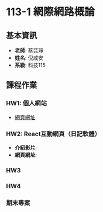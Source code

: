 # 113-1 網際網路概論

## 基本資訊
- **老師**: 蔡芸琤
- **姓名**: 倪咸安
- **系級**: 科技115

## 課程作業

### HW1: 個人網站
- [網頁網址](file:///D:/%E5%B8%AB%E5%A4%A7/113%E5%AD%B8%E5%B9%B4%E4%B8%8A/%E7%B6%B2%E9%9A%9B%E7%B6%B2%E8%B7%AF%E6%A6%82%E8%AB%96/%E5%80%8B%E4%BA%BA%E7%B6%B2%E9%A0%81%E4%BD%9C%E6%A5%AD_2/index.html)

### HW2: React互動網頁（日記軟體）
- **介紹影片**: [](#)
- **網頁網址**: [](#)

### HW3


### HW4


### 期末專案

